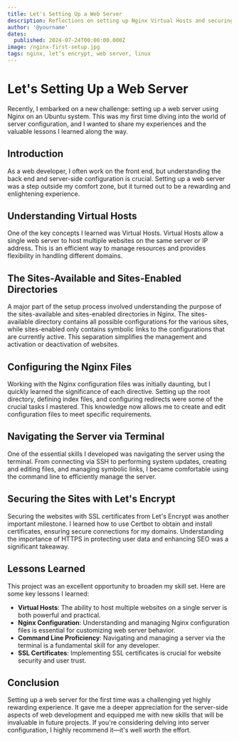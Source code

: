 ```yaml
---
title: Let's Setting Up a Web Server
description: Reflections on setting up Nginx Virtual Hosts and securing them with Let's Encrypt for the first time.
author: '@yourname'
dates:
  published: 2024-07-24T00:00:00.000Z
image: /nginx-first-setup.jpg
tags: nginx, let's encrypt, web server, linux
---
```


# Let's Setting Up a Web Server

Recently, I embarked on a new challenge: setting up a web server using Nginx on an Ubuntu system. This was my first time diving into the world of server configuration, and I wanted to share my experiences and the valuable lessons I learned along the way.

## Introduction

As a web developer, I often work on the front end, but understanding the back end and server-side configuration is crucial. Setting up a web server was a step outside my comfort zone, but it turned out to be a rewarding and enlightening experience.

## Understanding Virtual Hosts

One of the key concepts I learned was Virtual Hosts. Virtual Hosts allow a single web server to host multiple websites on the same server or IP address. This is an efficient way to manage resources and provides flexibility in handling different domains.

## The Sites-Available and Sites-Enabled Directories

A major part of the setup process involved understanding the purpose of the sites-available and sites-enabled directories in Nginx. The sites-available directory contains all possible configurations for the various sites, while sites-enabled only contains symbolic links to the configurations that are currently active. This separation simplifies the management and activation or deactivation of websites.

## Configuring the Nginx Files

Working with the Nginx configuration files was initially daunting, but I quickly learned the significance of each directive. Setting up the root directory, defining index files, and configuring redirects were some of the crucial tasks I mastered. This knowledge now allows me to create and edit configuration files to meet specific requirements.

## Navigating the Server via Terminal

One of the essential skills I developed was navigating the server using the terminal. From connecting via SSH to performing system updates, creating and editing files, and managing symbolic links, I became comfortable using the command line to efficiently manage the server.

## Securing the Sites with Let's Encrypt

Securing the websites with SSL certificates from Let's Encrypt was another important milestone. I learned how to use Certbot to obtain and install certificates, ensuring secure connections for my domains. Understanding the importance of HTTPS in protecting user data and enhancing SEO was a significant takeaway.

## Lessons Learned

This project was an excellent opportunity to broaden my skill set. Here are some key lessons I learned:

- **Virtual Hosts**: The ability to host multiple websites on a single server is both powerful and practical.
- **Nginx Configuration**: Understanding and managing Nginx configuration files is essential for customizing web server behavior.
- **Command Line Proficiency**: Navigating and managing a server via the terminal is a fundamental skill for any developer.
- **SSL Certificates**: Implementing SSL certificates is crucial for website security and user trust.

## Conclusion

Setting up a web server for the first time was a challenging yet highly rewarding experience. It gave me a deeper appreciation for the server-side aspects of web development and equipped me with new skills that will be invaluable in future projects. If you're considering delving into server configuration, I highly recommend it—it's well worth the effort.
